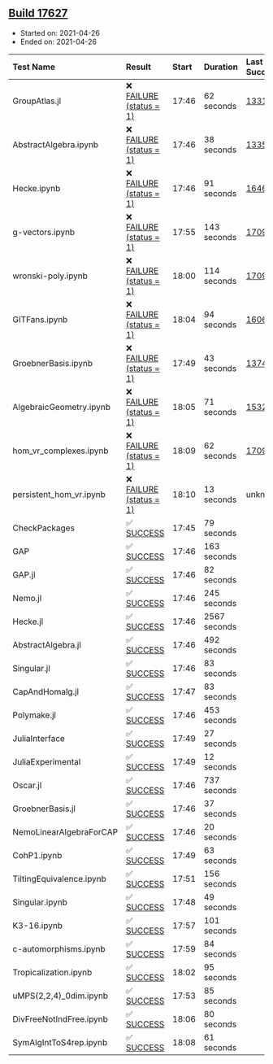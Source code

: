 ## [Build 17627](https://oscarci.mathematik.uni-kl.de/job/oscar/17627/)

* Started on: 2021-04-26
* Ended on: 2021-04-26

| Test Name    | Result | Start | Duration | Last Success | First Failure |
|:-------------|:-------|:------|:---------|:-------------|:--------------|
| GroupAtlas.jl | ❌ [FAILURE (status = 1)](https://oscarci.mathematik.uni-kl.de/job/oscar/17627/artifact/logs/build-17627/GroupAtlas.jl.log) | 17:46 | 62 seconds | [13311](https://oscarci.mathematik.uni-kl.de/job/oscar/13311/) | [13312](https://oscarci.mathematik.uni-kl.de/job/oscar/13312/) |
| AbstractAlgebra.ipynb | ❌ [FAILURE (status = 1)](https://oscarci.mathematik.uni-kl.de/job/oscar/17627/artifact/logs/build-17627/AbstractAlgebra.ipynb.log) | 17:46 | 38 seconds | [13355](https://oscarci.mathematik.uni-kl.de/job/oscar/13355/) | [13356](https://oscarci.mathematik.uni-kl.de/job/oscar/13356/) |
| Hecke.ipynb | ❌ [FAILURE (status = 1)](https://oscarci.mathematik.uni-kl.de/job/oscar/17627/artifact/logs/build-17627/Hecke.ipynb.log) | 17:46 | 91 seconds | [16463](https://oscarci.mathematik.uni-kl.de/job/oscar/16463/) | [16464](https://oscarci.mathematik.uni-kl.de/job/oscar/16464/) |
| g-vectors.ipynb | ❌ [FAILURE (status = 1)](https://oscarci.mathematik.uni-kl.de/job/oscar/17627/artifact/logs/build-17627/g-vectors.ipynb.log) | 17:55 | 143 seconds | [17099](https://oscarci.mathematik.uni-kl.de/job/oscar/17099/) | [17100](https://oscarci.mathematik.uni-kl.de/job/oscar/17100/) |
| wronski-poly.ipynb | ❌ [FAILURE (status = 1)](https://oscarci.mathematik.uni-kl.de/job/oscar/17627/artifact/logs/build-17627/wronski-poly.ipynb.log) | 18:00 | 114 seconds | [17098](https://oscarci.mathematik.uni-kl.de/job/oscar/17098/) | [17099](https://oscarci.mathematik.uni-kl.de/job/oscar/17099/) |
| GITFans.ipynb | ❌ [FAILURE (status = 1)](https://oscarci.mathematik.uni-kl.de/job/oscar/17627/artifact/logs/build-17627/GITFans.ipynb.log) | 18:04 | 94 seconds | [16068](https://oscarci.mathematik.uni-kl.de/job/oscar/16068/) | [16069](https://oscarci.mathematik.uni-kl.de/job/oscar/16069/) |
| GroebnerBasis.ipynb | ❌ [FAILURE (status = 1)](https://oscarci.mathematik.uni-kl.de/job/oscar/17627/artifact/logs/build-17627/GroebnerBasis.ipynb.log) | 17:49 | 43 seconds | [13748](https://oscarci.mathematik.uni-kl.de/job/oscar/13748/) | [13749](https://oscarci.mathematik.uni-kl.de/job/oscar/13749/) |
| AlgebraicGeometry.ipynb | ❌ [FAILURE (status = 1)](https://oscarci.mathematik.uni-kl.de/job/oscar/17627/artifact/logs/build-17627/AlgebraicGeometry.ipynb.log) | 18:05 | 71 seconds | [15322](https://oscarci.mathematik.uni-kl.de/job/oscar/15322/) | [15323](https://oscarci.mathematik.uni-kl.de/job/oscar/15323/) |
| hom_vr_complexes.ipynb | ❌ [FAILURE (status = 1)](https://oscarci.mathematik.uni-kl.de/job/oscar/17627/artifact/logs/build-17627/hom_vr_complexes.ipynb.log) | 18:09 | 62 seconds | [17099](https://oscarci.mathematik.uni-kl.de/job/oscar/17099/) | [17100](https://oscarci.mathematik.uni-kl.de/job/oscar/17100/) |
| persistent_hom_vr.ipynb | ❌ [FAILURE (status = 1)](https://oscarci.mathematik.uni-kl.de/job/oscar/17627/artifact/logs/build-17627/persistent_hom_vr.ipynb.log) | 18:10 | 13 seconds | unknown | unknown |
| CheckPackages | ✅ [SUCCESS](https://oscarci.mathematik.uni-kl.de/job/oscar/17627/artifact/logs/build-17627/CheckPackages.log) | 17:45 | 79 seconds |  |  |
| GAP | ✅ [SUCCESS](https://oscarci.mathematik.uni-kl.de/job/oscar/17627/artifact/logs/build-17627/GAP.log) | 17:46 | 163 seconds |  |  |
| GAP.jl | ✅ [SUCCESS](https://oscarci.mathematik.uni-kl.de/job/oscar/17627/artifact/logs/build-17627/GAP.jl.log) | 17:46 | 82 seconds |  |  |
| Nemo.jl | ✅ [SUCCESS](https://oscarci.mathematik.uni-kl.de/job/oscar/17627/artifact/logs/build-17627/Nemo.jl.log) | 17:46 | 245 seconds |  |  |
| Hecke.jl | ✅ [SUCCESS](https://oscarci.mathematik.uni-kl.de/job/oscar/17627/artifact/logs/build-17627/Hecke.jl.log) | 17:46 | 2567 seconds |  |  |
| AbstractAlgebra.jl | ✅ [SUCCESS](https://oscarci.mathematik.uni-kl.de/job/oscar/17627/artifact/logs/build-17627/AbstractAlgebra.jl.log) | 17:46 | 492 seconds |  |  |
| Singular.jl | ✅ [SUCCESS](https://oscarci.mathematik.uni-kl.de/job/oscar/17627/artifact/logs/build-17627/Singular.jl.log) | 17:46 | 83 seconds |  |  |
| CapAndHomalg.jl | ✅ [SUCCESS](https://oscarci.mathematik.uni-kl.de/job/oscar/17627/artifact/logs/build-17627/CapAndHomalg.jl.log) | 17:47 | 83 seconds |  |  |
| Polymake.jl | ✅ [SUCCESS](https://oscarci.mathematik.uni-kl.de/job/oscar/17627/artifact/logs/build-17627/Polymake.jl.log) | 17:46 | 453 seconds |  |  |
| JuliaInterface | ✅ [SUCCESS](https://oscarci.mathematik.uni-kl.de/job/oscar/17627/artifact/logs/build-17627/JuliaInterface.log) | 17:49 | 27 seconds |  |  |
| JuliaExperimental | ✅ [SUCCESS](https://oscarci.mathematik.uni-kl.de/job/oscar/17627/artifact/logs/build-17627/JuliaExperimental.log) | 17:49 | 12 seconds |  |  |
| Oscar.jl | ✅ [SUCCESS](https://oscarci.mathematik.uni-kl.de/job/oscar/17627/artifact/logs/build-17627/Oscar.jl.log) | 17:46 | 737 seconds |  |  |
| GroebnerBasis.jl | ✅ [SUCCESS](https://oscarci.mathematik.uni-kl.de/job/oscar/17627/artifact/logs/build-17627/GroebnerBasis.jl.log) | 17:46 | 37 seconds |  |  |
| NemoLinearAlgebraForCAP | ✅ [SUCCESS](https://oscarci.mathematik.uni-kl.de/job/oscar/17627/artifact/logs/build-17627/NemoLinearAlgebraForCAP.log) | 17:46 | 20 seconds |  |  |
| CohP1.ipynb | ✅ [SUCCESS](https://oscarci.mathematik.uni-kl.de/job/oscar/17627/artifact/logs/build-17627/CohP1.ipynb.log) | 17:49 | 63 seconds |  |  |
| TiltingEquivalence.ipynb | ✅ [SUCCESS](https://oscarci.mathematik.uni-kl.de/job/oscar/17627/artifact/logs/build-17627/TiltingEquivalence.ipynb.log) | 17:51 | 156 seconds |  |  |
| Singular.ipynb | ✅ [SUCCESS](https://oscarci.mathematik.uni-kl.de/job/oscar/17627/artifact/logs/build-17627/Singular.ipynb.log) | 17:48 | 49 seconds |  |  |
| K3-16.ipynb | ✅ [SUCCESS](https://oscarci.mathematik.uni-kl.de/job/oscar/17627/artifact/logs/build-17627/K3-16.ipynb.log) | 17:57 | 101 seconds |  |  |
| c-automorphisms.ipynb | ✅ [SUCCESS](https://oscarci.mathematik.uni-kl.de/job/oscar/17627/artifact/logs/build-17627/c-automorphisms.ipynb.log) | 17:59 | 84 seconds |  |  |
| Tropicalization.ipynb | ✅ [SUCCESS](https://oscarci.mathematik.uni-kl.de/job/oscar/17627/artifact/logs/build-17627/Tropicalization.ipynb.log) | 18:02 | 95 seconds |  |  |
| uMPS(2,2,4)_0dim.ipynb | ✅ [SUCCESS](https://oscarci.mathematik.uni-kl.de/job/oscar/17627/artifact/logs/build-17627/uMPS-2-2-4-_0dim.ipynb.log) | 17:53 | 85 seconds |  |  |
| DivFreeNotIndFree.ipynb | ✅ [SUCCESS](https://oscarci.mathematik.uni-kl.de/job/oscar/17627/artifact/logs/build-17627/DivFreeNotIndFree.ipynb.log) | 18:06 | 80 seconds |  |  |
| SymAlgIntToS4rep.ipynb | ✅ [SUCCESS](https://oscarci.mathematik.uni-kl.de/job/oscar/17627/artifact/logs/build-17627/SymAlgIntToS4rep.ipynb.log) | 18:08 | 61 seconds |  |  |
